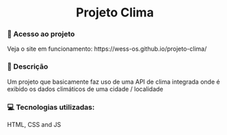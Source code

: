 <h1 align="center"> Projeto Clima </h1>

<h3>📁 Acesso ao projeto</h3>
Veja o site em funcionamento: https://wess-os.github.io/projeto-clima/

<h3>🧾 Descrição</h3>
Um projeto que basicamente faz uso de uma API de clima integrada onde é exibido os dados climáticos de uma cidade / localidade

<h3>💻 Tecnologias utilizadas:</h3>
HTML, CSS and JS
